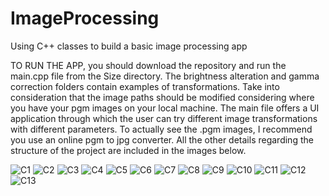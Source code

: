 # ImageProcessing
Using C++ classes to build a basic image processing app

TO RUN THE APP, you should download the repository and run the main.cpp file from the Size directory. The brightness alteration and gamma correction folders contain examples of transformations.
Take into consideration that the image paths should be modified considering where you have your pgm images on your local machine.
The main file offers a UI application through which the user can try different image transformations with different parameters.
To actually see the .pgm images, I recommend you use an online pgm to jpg converter.
All the other details regarding the structure of the project are included in the images below.


![C1](https://github.com/DragosTrandafir/ImageProcessing/assets/62999548/53cf6c49-dc1c-420b-b1d9-289b29fef9e0)
![C2](https://github.com/DragosTrandafir/ImageProcessing/assets/62999548/8f69c648-2b08-4c3b-8241-804174dc08bb)
![C3](https://github.com/DragosTrandafir/ImageProcessing/assets/62999548/483a62e3-1234-40ec-b815-39fe0e5f1d88)
![C4](https://github.com/DragosTrandafir/ImageProcessing/assets/62999548/f09f5bc3-c92d-4a83-a1a6-8817e08a86e6)
![C5](https://github.com/DragosTrandafir/ImageProcessing/assets/62999548/d3fd9a31-35b1-4c17-b092-cfc98dccdd83)
![C6](https://github.com/DragosTrandafir/ImageProcessing/assets/62999548/1c34f4ae-a318-4fe5-86b6-36bf6dcc09f0)
![C7](https://github.com/DragosTrandafir/ImageProcessing/assets/62999548/d2e29d7b-33dc-4124-96eb-d361b1ea2b4c)
![C8](https://github.com/DragosTrandafir/ImageProcessing/assets/62999548/1b04347e-af84-4497-9365-ea74bf57025f)
![C9](https://github.com/DragosTrandafir/ImageProcessing/assets/62999548/9ee9fb11-5d31-429f-a0d6-08610af796f2)
![C10](https://github.com/DragosTrandafir/ImageProcessing/assets/62999548/93ae14a0-5717-490c-a2ed-10be39cc9e09)
![C11](https://github.com/DragosTrandafir/ImageProcessing/assets/62999548/6366b972-84bd-474d-8a61-689ab85ceb23)
![C12](https://github.com/DragosTrandafir/ImageProcessing/assets/62999548/27188c8d-c616-4979-8c88-5005c4e56608)
![C13](https://github.com/DragosTrandafir/ImageProcessing/assets/62999548/1d0b3850-fa0b-40ae-b678-bd6d37334186)
